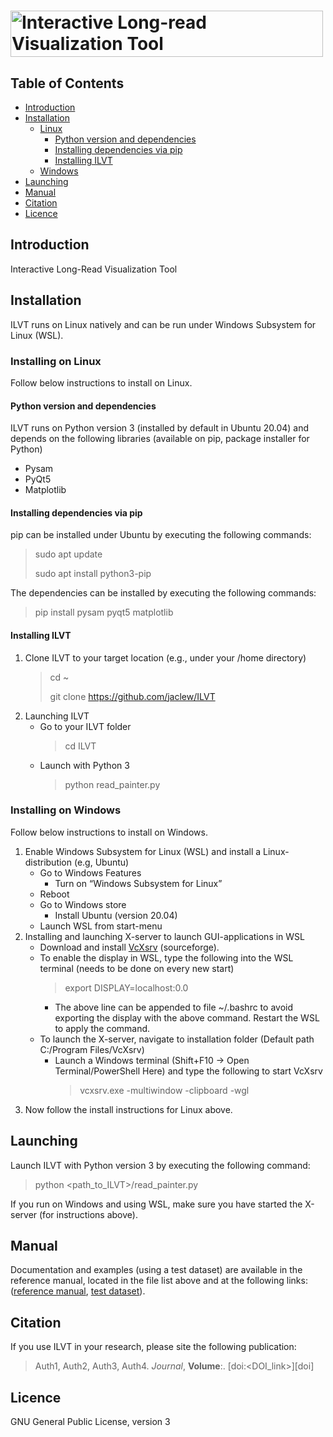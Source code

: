 # <img src="https://github.com/jaclew/IVLT/blob/main/ILVT.png" alt="Interactive Long-read Visualization Tool" width="500" height="74" align="middle">

## Table of Contents
* [Introduction](https://github.com/jaclew/IVLT/#introduction)
* [Installation](https://github.com/jaclew/IVLT/#installation)
  * [Linux](https://github.com/jaclew/IVLT/#installing-on-linux)
    * [Python version and dependencies](https://github.com/jaclew/IVLT/#python-version-and-dependencies)
    * [Installing dependencies via pip](https://github.com/jaclew/IVLT/#installing-dependencies-via-pip)
    * [Installing ILVT](https://github.com/jaclew/IVLT/#installing-ILVT)
  * [Windows](https://github.com/jaclew/IVLT/#installing-on-windows)
* [Launching](https://github.com/jaclew/IVLT/#launching)
* [Manual](https://github.com/jaclew/IVLT/#manual)
* [Citation](https://github.com/jaclew/IVLT/#citation)
* [Licence](https://github.com/jaclew/IVLT/#licence)


## Introduction
Interactive Long-Read Visualization Tool

## Installation
ILVT runs on Linux natively and can be run under Windows Subsystem for Linux (WSL).

### Installing on Linux
Follow below instructions to install on Linux.

#### Python version and dependencies
ILVT runs on Python version 3 (installed by default in Ubuntu 20.04) and depends on the following libraries (available on pip, package installer for Python)
* Pysam 
* PyQt5 
* Matplotlib 

#### Installing dependencies via pip
pip can be installed under Ubuntu by executing the following commands:
  > sudo apt update 
  > 
  > sudo apt install python3-pip 

The dependencies can be installed by executing the following commands:
  > pip install pysam pyqt5 matplotlib

#### Installing ILVT
1. Clone ILVT to your target location (e.g., under your /home directory)
     > cd ~
     > 
     > git clone https://github.com/jaclew/ILVT
2. Launching ILVT
   * Go to your ILVT folder
       > cd ILVT
   * Launch with Python 3
       > python read_painter.py

### Installing on Windows
Follow below instructions to install on Windows.
1. Enable Windows Subsystem for Linux (WSL) and install a Linux-distribution (e.g, Ubuntu)
   * Go to Windows Features
     * Turn on “Windows Subsystem for Linux” 
   * Reboot 
   * Go to Windows store
     * Install Ubuntu (version 20.04)
   * Launch WSL from start-menu 
2. Installing and launching X-server to launch GUI-applications in WSL
   * Download and install <a href="https://sourceforge.net/projects/vcxsrv/" target="_blank">VcXsrv</a> (sourceforge).
   * To enable the display in WSL, type the following into the WSL terminal (needs to be done on every new start)
       > export DISPLAY=localhost:0.0
     * The above line can be appended to file ~/.bashrc to avoid exporting the display with the above command. Restart the WSL to apply the command.
   * To launch the X-server, navigate to installation folder (Default path C:/Program Files/VcXsrv)
     * Launch a Windows terminal (Shift+F10 -> Open Terminal/PowerShell Here) and type the following to start VcXsrv
       > vcxsrv.exe -multiwindow -clipboard -wgl
3. Now follow the install instructions for Linux above.

## Launching
Launch ILVT with Python version 3 by executing the following command:
> python <path_to_ILVT>/read_painter.py

If you run on Windows and using WSL, make sure you have started the X-server (for instructions above).

## Manual
Documentation and examples (using a test dataset) are available in the reference manual, located in the file list above and at the following links: (<a href="https://github.com/jaclew/IVLT/raw/main/reference_manual.docx" target="_blank">reference manual</a>, <a href="https://github.com/jaclew/IVLT/tree/main/test_data" target="_blank">test dataset</a>).

## Citation
If you use ILVT in your research, please site the following publication:
> Auth1, Auth2, Auth3, Auth4.
> *Journal*, **Volume**:<pages>. [doi:<DOI_link>][doi]

## Licence
GNU General Public License, version 3
